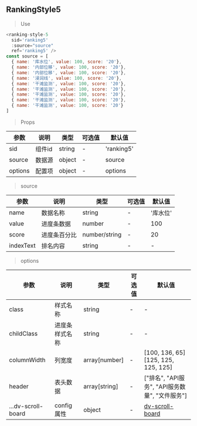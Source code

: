 ## RankingStyle5

> Use
```javascript
<ranking-style-5
  sid='ranking5'
  :source="source"
  ref='ranking5' />
const source = [
  { name: '库水位', value: 100, score: '20'},
  { name: '内部位移', value: 100, score: '20'},
  { name: '内部位移', value: 100, score: '20'},
  { name: '浸润线', value: 100, score: '20'},
  { name: '干滩监测', value: 100, score: '20'},
  { name: '干滩监测', value: 100, score: '20'},
  { name: '干滩监测', value: 100, score: '20'},
  { name: '干滩监测', value: 100, score: '20'},
  { name: '干滩监测', value: 100, score: '20'}
]
```

> Props

参数|说明|类型|可选值|默认值
-|-|-|-|-|
sid|组件id|string|-|'ranking5'
source|数据源|object|-|source
options|配置项|object|-|options

> source

参数|说明|类型|可选值|默认值
-|-|-|-|-|
name|数据名称|string|-|'库水位'
value|进度条数据|number|-|100
score|进度条百分比|number/string|-|20
indexText|排名内容|string|-|-

> options

参数|说明|类型|可选值|默认值
-|-|-|-|-|
class|样式名称|string|-|-
childClass|进度条样式名称|string|-|-
columnWidth|列宽度|array[number]|-|[100, 136, 65][125, 125, 125, 125]
header|表头数据|array[string]|-|["排名", "API服务", "API服务数量", "文件服务"]
...dv-scroll-board|config属性|object|-|[dv-scroll-board](http://datav.jiaminghi.com/guide/scrollBoard.html#config%E5%B1%9E%E6%80%A7)
